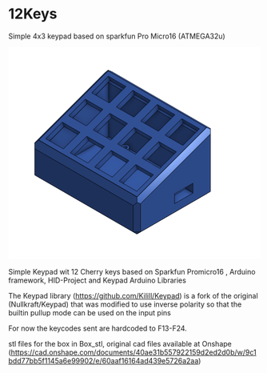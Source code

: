12Keys
=========================

Simple 4x3 keypad based on  sparkfun Pro Micro16 (ATMEGA32u)

![Header Picture](Box.jpg)

Simple Keypad wit 12 Cherry keys
based on Sparkfun Promicro16 , Arduino framework, HID-Project and Keypad Arduino Libraries

The Keypad library (https://github.com/Kilill/Keypad) is a fork of the original (Nullkraft/Keypad) that was modified to use 
inverse polarity so that the builtin pullup mode can be used on the input pins

For now the keycodes sent are hardcoded to F13-F24.

stl files for the box in Box_stl, original cad files available at Onshape (https://cad.onshape.com/documents/40ae31b557922159d2ed2d0b/w/9c1bdd77bb5f1145a6e99902/e/60aaf16164ad439e5726a2aa)

